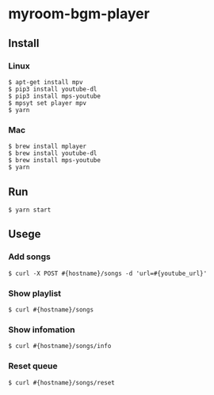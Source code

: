 # myroom-bgm-player

## Install

### Linux
```
$ apt-get install mpv
$ pip3 install youtube-dl
$ pip3 install mps-youtube
$ mpsyt set player mpv
$ yarn
```

### Mac
```
$ brew install mplayer
$ brew install youtube-dl
$ brew install mps-youtube
$ yarn
```

## Run

```
$ yarn start
```

## Usege

### Add songs
```
$ curl -X POST #{hostname}/songs -d 'url=#{youtube_url}'
```

### Show playlist
```
$ curl #{hostname}/songs
```

### Show infomation
```
$ curl #{hostname}/songs/info
```

### Reset queue
```
$ curl #{hostname}/songs/reset
```
